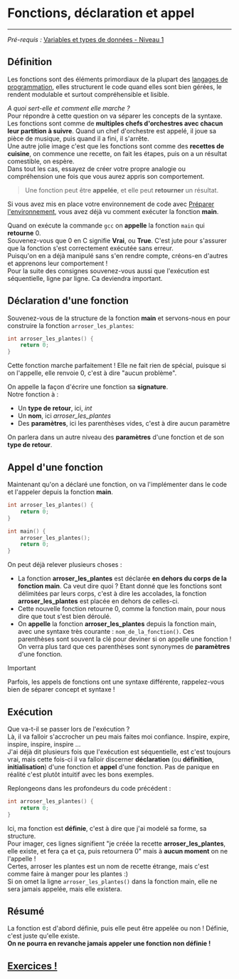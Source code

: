 # Fonctions, déclaration et appel
---
*Pré-requis :* [Variables et types de données - Niveau 1](../datatypes/COURS_variables_lvl_1.md)
## Définition
Les fonctions sont des éléments primordiaux de la plupart des [langages de programmation](../definitions/langages_de_programmation.md), elles structurent le code quand elles sont bien gérées, le rendent modulable et surtout compréhensible et lisible.

*A quoi sert-elle et comment elle marche ?*\
Pour répondre à cette question on va séparer les concepts de la syntaxe.\
Les fonctions sont comme de **multiples chefs d'orchestres avec chacun leur partition à suivre**. Quand un chef d'orchestre est appelé, il joue sa pièce de musique, puis quand il a fini, il s'arrête.\
Une autre jolie image c'est que les fonctions sont comme des **recettes de cuisine**, on commence une recette, on fait les étapes, puis on a un résultat comestible, on espère.\
Dans tout les cas, essayez de créer votre propre analogie ou compréhension une fois que vous aurez appris son comportement.

> Une fonction peut être **appelée**, et elle peut **retourner** un résultat.

Si vous avez mis en place votre environnement de code avec [Préparer l'environnement](/intro/GUIDE_setup.md), vous avez déjà vu comment exécuter la fonction **main**.

Quand on exécute la commande `gcc` on **appelle** la fonction `main` qui **retourne** 0.\
Souvenez-vous que 0 en C signifie **Vrai**, ou **True**. C'est jute pour s'assurer que la fonction s'est correctement exécutée sans erreur.\
Puisqu'on en a déjà manipulé sans s'en rendre compte, créons-en d'autres et apprenons leur comportement !\
Pour la suite des consignes souvenez-vous aussi que l'exécution est séquentielle, ligne par ligne. Ca deviendra important.

## Déclaration d'une fonction
Souvenez-vous de la structure de la fonction **main** et servons-nous en pour construire la fonction `arroser_les_plantes`:
``` c
int arroser_les_plantes() {
	return 0;
}
```
Cette fonction marche parfaitement ! Elle ne fait rien de spécial, puisque si on l'appelle, elle renvoie 0, c'est à dire "aucun problème".

On appelle la façon d'écrire une fonction sa **signature**.\
Notre fonction à :
- Un **type de retour**, ici, *int*
- Un **nom**, ici *arroser_les_plantes*
- Des **paramètres**, ici les parenthèses vides, c'est à dire aucun paramètre

On parlera dans un autre niveau des **paramètres** d'une fonction et de son **type de retour**.

## Appel d'une fonction
Maintenant qu'on a déclaré une fonction, on va l'implémenter dans le code et l'appeler depuis la fonction **main**.

```c
int arroser_les_plantes() {
	return 0;
}

int main() {
	arroser_les_plantes();
    return 0;
}
```
On peut déjà relever plusieurs choses :
- La fonction **arroser_les_plantes** est déclarée **en dehors du corps de la fonction main**. Ca veut dire quoi ? Etant donné que les fonctions sont délimitées par leurs corps, c'est à dire les accolades, la fonction **arroser_les_plantes** est placée en dehors de celles-ci.
- Cette nouvelle fonction retourne 0, comme la fonction main, pour nous dire que tout s'est bien déroulé.
- On **appelle** la fonction **arroser_les_plantes** depuis la fonction main, avec une syntaxe très courante : `nom_de_la_fonction()`. Ces parenthèses sont souvent la clé pour deviner si on appelle une fonction ! On verra plus tard que ces parenthèses sont synonymes de **paramètres** d'une fonction.

> [!IMPORTANT]
> Parfois, les appels de fonctions ont une syntaxe différente, rappelez-vous bien de séparer concept et syntaxe !

## Exécution
Que va-t-il se passer lors de l'exécution ?\
Là, il va falloir s'accrocher un peu mais faites moi confiance. Inspire, expire, inspire, inspire, inspire ...\
J'ai déjà dit plusieurs fois que l'exécution est séquentielle, est c'est toujours vrai, mais cette fois-ci il va falloir discerner **déclaration** (ou **définition**, **initialisation**) d'une fonction et **appel** d'une fonction. Pas de panique en réalité c'est plutôt intuitif avec les bons exemples.

Replongeons dans les profondeurs du code précédent :
```c
int arroser_les_plantes() {
	return 0;
}
```
Ici, ma fonction est **définie**, c'est à dire que j'ai modelé sa forme, sa structure.\
Pour imager, ces lignes signifient "je créée la recette **arroser_les_plantes**, elle existe, et fera ça et ça, puis retournera 0" mais à **aucun moment** on ne l'appelle !\
Certes, arroser les plantes est un nom de recette étrange, mais c'est comme faire à manger pour les plantes :)\
Si on omet la ligne `arroser_les_plantes()` dans la fonction main, elle ne sera jamais appelée, mais elle existera.

## Résumé
La fonction est d'abord définie, puis elle peut être appelée ou non ! Définie, c'est juste qu'elle existe.\
**On ne pourra en revanche jamais appeler une fonction non définie !**

## [Exercices !](EXERCICE_fonctions_lvl_1.md)